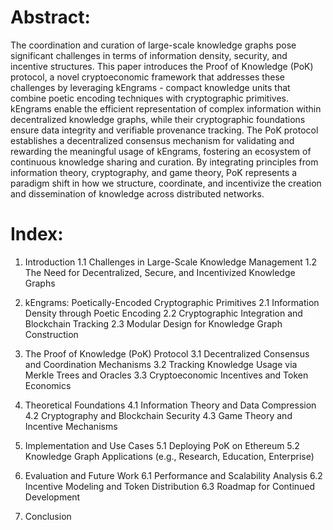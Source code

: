 # Abstract:
The coordination and curation of large-scale knowledge graphs pose significant challenges in terms of information density, security, and incentive structures. This paper introduces the Proof of Knowledge (PoK) protocol, a novel cryptoeconomic framework that addresses these challenges by leveraging kEngrams - compact knowledge units that combine poetic encoding techniques with cryptographic primitives. kEngrams enable the efficient representation of complex information within decentralized knowledge graphs, while their cryptographic foundations ensure data integrity and verifiable provenance tracking. The PoK protocol establishes a decentralized consensus mechanism for validating and rewarding the meaningful usage of kEngrams, fostering an ecosystem of continuous knowledge sharing and curation. By integrating principles from information theory, cryptography, and game theory, PoK represents a paradigm shift in how we structure, coordinate, and incentivize the creation and dissemination of knowledge across distributed networks.

# Index:
1. Introduction
   1.1 Challenges in Large-Scale Knowledge Management
   1.2 The Need for Decentralized, Secure, and Incentivized Knowledge Graphs

2. kEngrams: Poetically-Encoded Cryptographic Primitives
   2.1 Information Density through Poetic Encoding
   2.2 Cryptographic Integration and Blockchain Tracking
   2.3 Modular Design for Knowledge Graph Construction

3. The Proof of Knowledge (PoK) Protocol
   3.1 Decentralized Consensus and Coordination Mechanisms
   3.2 Tracking Knowledge Usage via Merkle Trees and Oracles
   3.3 Cryptoeconomic Incentives and Token Economics

4. Theoretical Foundations
   4.1 Information Theory and Data Compression
   4.2 Cryptography and Blockchain Security
   4.3 Game Theory and Incentive Mechanisms

5. Implementation and Use Cases
   5.1 Deploying PoK on Ethereum
   5.2 Knowledge Graph Applications (e.g., Research, Education, Enterprise)

6. Evaluation and Future Work
   6.1 Performance and Scalability Analysis
   6.2 Incentive Modeling and Token Distribution
   6.3 Roadmap for Continued Development

7. Conclusion